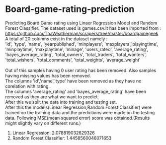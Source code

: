# Board-game-rating-prediction
Predicting Board Game rating using Linaer Regression Model and Random Forest Classifier.
The dataset used is games.csv.It has been imported from : https://github.com/ThaWeatherman/scrapers/tree/master/boardgamegeek<br>
A total of 20 columns exist in the dataset namely :<br>
'id', 'type', 'name', 'yearpublished', 'minplayers', 'maxplayers','playingtime', 'minplaytime', 'maxplaytime', 'minage', 'users_rated', 'average_rating', 'bayes_average_rating', 'total_owners', 'total_traders', 'total_wanters', 'total_wishers', 'total_comments', 'total_weights', 'average_weight'<br><br>
Out of this samples having 0 user rating has been removed. Also samples having missing values has been removed.<br>
The columns 'id','name','type' have been removed as they have no corelation with rating.<br>
The columns 'average_rating' and 'bayes_average_rating' have been removed as they are what we want to predict.
<br>
After this we split the data into training and testing set.<br>
After this the models(Linear Regression,Random Forest Classifier) were trained on the training data and the predictions were made on the testing data.
Following MSE(mean squared error) score was obtained.(Results might slightly vary on different runs.)<br>
1. Linear Regression: 2.078819032629326
2. Random Forest Classifier: 1.4458560046071653
